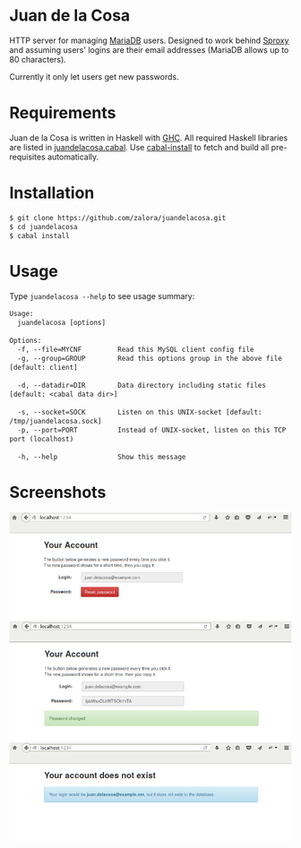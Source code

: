 Juan de la Cosa
===============

HTTP server for managing [MariaDB](http://mariadb.org/) users.
Designed to work behind [Sproxy](https://github.com/zalora/sproxy)
and assuming users' logins are their email addresses
(MariaDB allows up to 80 characters).

Currently it only let users get new passwords.

Requirements
============
Juan de la Cosa is written in Haskell with [GHC](http://www.haskell.org/ghc/).
All required Haskell libraries are listed in [juandelacosa.cabal](juandelacosa.cabal).
Use [cabal-install](http://www.haskell.org/haskellwiki/Cabal-Install)
to fetch and build all pre-requisites automatically.

Installation
============
    $ git clone https://github.com/zalora/juandelacosa.git
    $ cd juandelacosa
    $ cabal install

Usage
=====
Type `juandelacosa --help` to see usage summary:

    Usage:
      juandelacosa [options]

    Options:
      -f, --file=MYCNF         Read this MySQL client config file
      -g, --group=GROUP        Read this options group in the above file [default: client]

      -d, --datadir=DIR        Data directory including static files [default: <cabal data dir>]

      -s, --socket=SOCK        Listen on this UNIX-socket [default: /tmp/juandelacosa.sock]
      -p, --port=PORT          Instead of UNIX-socket, listen on this TCP port (localhost)

      -h, --help               Show this message


Screenshots
===========
![Reset Password](./screenshots/resetpassword.png)
![Password Chnaged](./screenshots/passwordchanged.png)
![No Account](./screenshots/noaccout.png)

